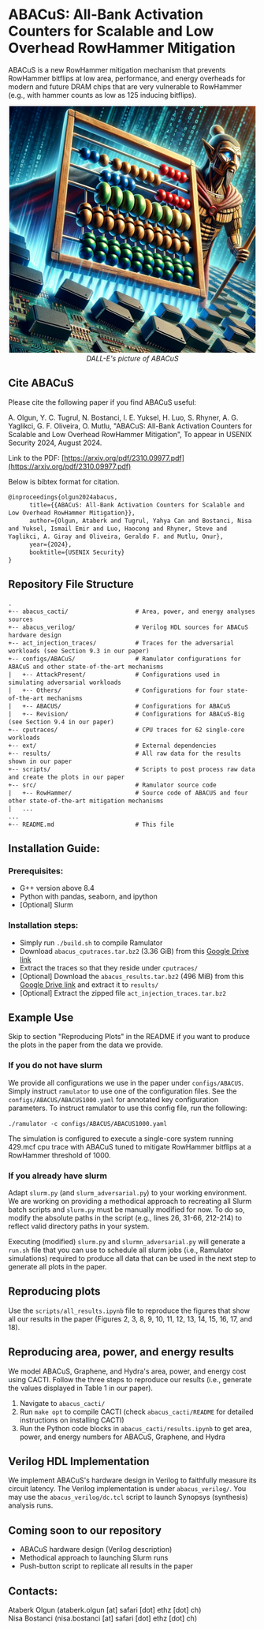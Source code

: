# ABACuS: **A**ll-**B**ank **A**ctivation **C**o**u**nters for **S**calable and Low Overhead RowHammer Mitigation

ABACuS is a new RowHammer mitigation mechanism that prevents RowHammer bitflips at low area, performance, and energy overheads for modern and future DRAM chips that are very vulnerable to RowHammer (e.g., with hammer counts as low as 125 inducing bitflips).

<p align="center">
      <img src="abacus.jpg" style="width:500px;height:500px;"><br>
      <em>DALL-E's picture of ABACuS</em>
</p>

## Cite ABACuS

Please cite the following paper if you find ABACuS useful:

A. Olgun, Y. C. Tugrul, N. Bostanci, I. E. Yuksel, H. Luo, S. Rhyner, A. G. Yaglikci, G. F. Oliveira, O. Mutlu, "ABACuS: All-Bank Activation Counters for Scalable and Low Overhead RowHammer Mitigation", To appear in USENIX Security 2024, August 2024.

Link to the PDF: [https://arxiv.org/pdf/2310.09977.pdf](https://arxiv.org/pdf/2310.09977.pdf)

Below is bibtex format for citation.
```
@inproceedings{olgun2024abacus,
      title={{ABACuS: All-Bank Activation Counters for Scalable and Low Overhead RowHammer Mitigation}}, 
      author={Olgun, Ataberk and Tugrul, Yahya Can and Bostanci, Nisa and Yuksel, Ismail Emir and Luo, Haocong and Rhyner, Steve and Yaglikci, A. Giray and Oliveira, Geraldo F. and Mutlu, Onur},
      year={2024},
      booktitle={USENIX Security}
}
```

## Repository File Structure

```
.
+-- abacus_cacti/                   # Area, power, and energy analyses sources
+-- abacus_verilog/                 # Verilog HDL sources for ABACuS hardware design
+-- act_injection_traces/           # Traces for the adversarial workloads (see Section 9.3 in our paper)
+-- configs/ABACuS/                 # Ramulator configurations for ABACuS and other state-of-the-art mechanisms
|   +-- AttackPresent/              # Configurations used in simulating adversarial workloads
|   +-- Others/                     # Configurations for four state-of-the-art mechanisms
|   +-- ABACUS/                     # Configurations for ABACuS
|   +-- Revision/                   # Configurations for ABACuS-Big (see Section 9.4 in our paper)           
+-- cputraces/                      # CPU traces for 62 single-core workloads
+-- ext/                            # External dependencies
+-- results/                        # All raw data for the results shown in our paper
+-- scripts/                        # Scripts to post process raw data and create the plots in our paper
+-- src/                            # Ramulator source code
|   +-- RowHammer/                  # Source code of ABACUS and four other state-of-the-art mitigation mechanisms
|   ...
...
+-- README.md                       # This file
```
## Installation Guide:

### Prerequisites:
- G++ version above 8.4
- Python with pandas, seaborn, and ipython
- \[Optional\] Slurm 

### Installation steps:
- Simply run `./build.sh` to compile Ramulator
- Download `abacus_cputraces.tar.bz2` (3.36 GiB) from this [Google Drive link](https://drive.google.com/file/d/1TY5oULe9tBKbcpqmjzTdyWM75NrY-0fP/view?usp=sharing)
- Extract the traces so that they reside under `cputraces/`
- \[Optional\] Download the `abacus_results.tar.bz2` (496 MiB) from this [Google Drive link](https://drive.google.com/file/d/16fzK-1Z8gabdCZ1oibe8Q8effy8wZsoP/view?usp=sharing) and extract it to `results/`
- \[Optional\] Extract the zipped file `act_injection_traces.tar.bz2`

## Example Use

Skip to section "Reproducing Plots" in the README if you want to produce the plots in the paper from the data we provide. 

### If you do not have slurm

We provide all configurations we use in the paper under `configs/ABACUS`. Simply instruct `ramulator` to use one of the configuration files. See the `configs/ABACUS/ABACUS1000.yaml` for annotated key configuration parameters. To instruct ramulator to use this config file, run the following:

`./ramulator -c configs/ABACUS/ABACUS1000.yaml`

The simulation is configured to execute a single-core system running 429.mcf cpu trace with ABACuS tuned to mitigate RowHammer bitflips at a RowHammer threshold of 1000.

### If you already have slurm

Adapt `slurm.py` (and `slurm_adversarial.py`) to your working environment. We are working on providing a methodical approach to recreating all Slurm batch scripts and `slurm.py` must be manually modified for now. To do so, modify the absolute paths in the script (e.g., lines 26, 31-66, 212-214) to reflect valid directory paths in your system.

Executing (modified) `slurm.py` and `slurmn_adversarial.py` will generate a `run.sh` file that you can use to schedule all slurm jobs (i.e., Ramulator simulations) required to produce all data that can be used in the next step to generate all plots in the paper.

## Reproducing plots

Use the `scripts/all_results.ipynb` file to reproduce the figures that show all our results in the paper (Figures 2, 3, 8, 9, 10, 11, 12, 13, 14, 15, 16, 17, and 18).

## Reproducing area, power, and energy results

We model ABACuS, Graphene, and Hydra's area, power, and energy cost using CACTI. Follow the three steps to reproduce our results (i.e., generate the values displayed in Table 1 in our paper).

1. Navigate to `abacus_cacti/`
2. Run `make opt` to compile CACTI (check `abacus_cacti/README` for detailed instructions on installing CACTI)
3. Run the Python code blocks in `abacus_cacti/results.ipynb` to get area, power, and energy numbers for ABACuS, Graphene, and Hydra

## Verilog HDL Implementation

We implement ABACuS's hardware design in Verilog to faithfully measure its circuit latency. The Verilog implementation is under `abacus_verilog/`. You may use the `abacus_verilog/dc.tcl` script to launch Synopsys (synthesis) analysis runs.

## Coming soon to our repository

* ABACuS hardware design (Verilog description)
* Methodical approach to launching Slurm runs
* Push-button script to replicate all results in the paper

## Contacts:
Ataberk Olgun (ataberk.olgun [at] safari [dot] ethz [dot] ch)  
Nisa Bostanci (nisa.bostanci [at] safari [dot] ethz [dot] ch)  
